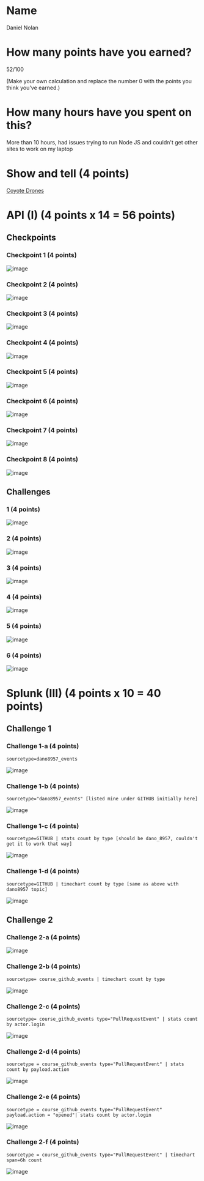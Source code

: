 # Name

Daniel Nolan

# How many points have you earned?

52/100

(Make your own calculation and replace the number 0 with the points you think you've earned.)

# How many hours have you spent on this?

More than 10 hours, had issues trying to run Node JS and couldn't get other sites to work on my laptop

# Show and tell (4 points)

[Coyote Drones](http://bigstory.ap.org/article/scientists-drop-research-drones-hurricanes)

# API (I) (4 points x 14 = 56 points)

## Checkpoints

### Checkpoint 1 (4 points)

![image](http://imgur.com/5gM90Zl.png)

### Checkpoint 2 (4 points)

![image](http://imgur.com/qWmJfrb.png)

### Checkpoint 3 (4 points)

![image](image.png?raw=true)

### Checkpoint 4 (4 points)

![image](image.png?raw=true)

### Checkpoint 5 (4 points)

![image](image.png?raw=true)

### Checkpoint 6 (4 points)

![image](image.png?raw=true)

### Checkpoint 7 (4 points)

![image](image.png?raw=true)

### Checkpoint 8 (4 points)

![image](image.png?raw=true)

## Challenges

### 1 (4 points)

![image](image.png?raw=true)

### 2 (4 points)

![image](image.png?raw=true)

### 3 (4 points)

![image](image.png?raw=true)

### 4 (4 points)

![image](image.png?raw=true)

### 5 (4 points)

![image](image.png?raw=true)

### 6 (4 points)

![image](image.png?raw=true)



# Splunk (III) (4 points x 10 = 40 points)

## Challenge 1

### Challenge 1-a (4 points)
```
sourcetype=dano8957_events
```
![image](http://imgur.com/uB7FqiV.png)

### Challenge 1-b (4 points)
```
sourcetype="dano8957_events" [listed mine under GITHUB initially here]
```
![image](http://imgur.com/toTVZv0.png)

### Challenge 1-c (4 points)
```
sourcetype=GITHUB | stats count by type [should be dano_8957, couldn't get it to work that way]
```
![image](http://imgur.com/ZBpvRYM.png)

### Challenge 1-d (4 points)
```
sourcetype=GITHUB | timechart count by type [same as above with dano8957 topic]
```
![image](http://imgur.com/ImMBUpx.png)

## Challenge 2

### Challenge 2-a (4 points)
![image](http://imgur.com/XVfIkE2.png)

### Challenge 2-b (4 points)
```
sourcetype= course_github_events | timechart count by type
```
![image](http://imgur.com/jRK0r52.png)

### Challenge 2-c (4 points)
```
sourcetype= course_github_events type="PullRequestEvent" | stats count by actor.login
```
![image](http://imgur.com/jRK0r52.png)

### Challenge 2-d (4 points)
```
sourcetype = course_github_events type="PullRequestEvent" | stats count by payload.action
```
![image](http://imgur.com/yKkIjvK.png)

### Challenge 2-e (4 points)
```
sourcetype = course_github_events type="PullRequestEvent" payload.action = "opened"| stats count by actor.login
```
![image](http://imgur.com/U8mk8is.png)

### Challenge 2-f (4 points)
```
sourcetype = course_github_events type="PullRequestEvent" | timechart span=6h count
```
![image](http://imgur.com/lpGodcb.png)
